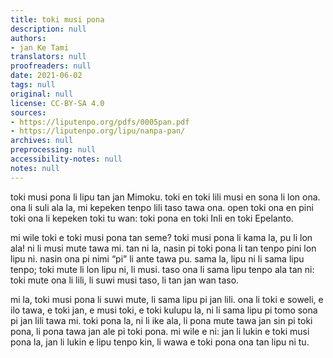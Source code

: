 ```yaml
---
title: toki musi pona
description: null
authors:
- jan Ke Tami
translators: null
proofreaders: null
date: 2021-06-02
tags: null
original: null
license: CC-BY-SA 4.0
sources:
- https://liputenpo.org/pdfs/0005pan.pdf
- https://liputenpo.org/lipu/nanpa-pan/
archives: null
preprocessing: null
accessibility-notes: null
notes: null
---
```


toki musi pona li lipu tan jan Mimoku. toki en toki lili musi en sona li lon ona. ona li suli ala la, mi kepeken tenpo lili taso tawa ona. open toki ona en pini toki ona li kepeken toki tu wan: toki pona en toki Inli en toki Epelanto.

mi wile toki e toki musi pona tan seme? toki musi pona li kama la, pu li lon ala! ni li musi mute tawa mi. tan ni la, nasin pi toki pona li tan tenpo pini lon lipu ni. nasin ona pi nimi “pi” li ante tawa pu. sama la, lipu ni li sama lipu tenpo; toki mute li lon lipu ni, li musi. taso ona li sama lipu tenpo ala tan ni: toki mute ona li lili, li suwi musi taso, li tan jan wan taso.

mi la, toki musi pona li suwi mute, li sama lipu pi jan lili. ona li toki e soweli, e ilo tawa, e toki jan, e musi toki, e toki kulupu la, ni li sama lipu pi tomo sona pi jan lili tawa mi. toki pona la, ni li ike ala, li pona mute tawa jan sin pi toki pona, li pona tawa jan ale pi toki pona. mi wile e ni: jan li lukin e toki musi pona la, jan li lukin e lipu tenpo kin, li wawa e toki pona ona tan lipu ni tu.